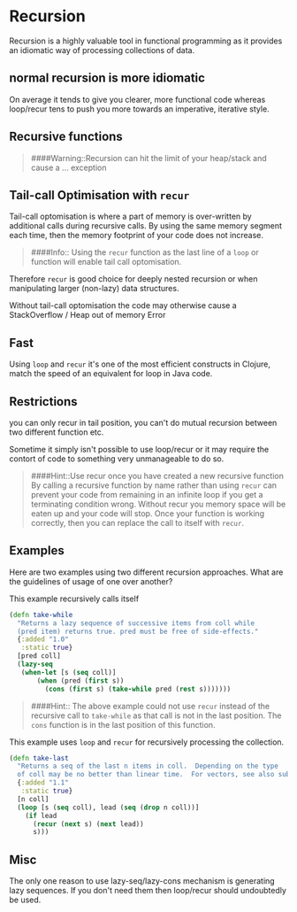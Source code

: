 # Recursion

Recursion is a highly valuable tool in functional programming as it provides an idiomatic way of processing collections of data.


## normal recursion is more idiomatic

On average it tends to give you clearer, more functional code whereas loop/recur tens to push you more towards an imperative, iterative style.



## Recursive functions



> ####Warning::Recursion can hit the limit of your heap/stack and cause a ... exception


## Tail-call Optimisation with `recur`

Tail-call optomisation is where a part of memory is over-written by additional calls during recursive calls.  By using the same memory segment each time, then the memory footprint of your code does not increase.

> ####Info::
> Using the `recur` function as the last line of a `loop` or function will enable tail call optomisation.

Therefore `recur` is good choice for deeply nested recursion or when manipulating larger (non-lazy) data structures.

Without tail-call optomisation the code may otherwise cause a StackOverflow / Heap out of memory Error


## Fast

Using `loop` and `recur` it's one of the most efficient constructs in Clojure, match the speed of an equivalent for loop in Java code.


## Restrictions

you can only recur in tail position, you can't do mutual recursion between two different function etc.

Sometime it simply isn't possible to use loop/recur or it may require the contort of code to something very unmanageable to do so.

> ####Hint::Use recur once you have created a new recursive function
> By calling a recursive function by name rather than using `recur` can prevent your code from remaining in an infinite loop if you get a terminating condition wrong.  Without recur you memory space will be eaten up and your code will stop.
> Once your function is working correctly, then you can replace the call to itself with `recur`.



## Examples

Here are two examples using two different recursion approaches. What are the guidelines of usage of one over another?


This example recursively calls itself

```clojure
(defn take-while
  "Returns a lazy sequence of successive items from coll while
  (pred item) returns true. pred must be free of side-effects."
  {:added "1.0"
   :static true}
  [pred coll]
  (lazy-seq
   (when-let [s (seq coll)]
       (when (pred (first s))
         (cons (first s) (take-while pred (rest s)))))))
```

> ####Hint::
> The above example could not use `recur` instead of the recursive call to `take-while` as that call is not in the last position.
> The `cons` function is in the last position of this function.


This example uses `loop` and `recur` for recursively processing the collection.

```clojure
(defn take-last
  "Returns a seq of the last n items in coll.  Depending on the type
  of coll may be no better than linear time.  For vectors, see also subvec."
  {:added "1.1"
   :static true}
  [n coll]
  (loop [s (seq coll), lead (seq (drop n coll))]
    (if lead
      (recur (next s) (next lead))
      s)))
```



## Misc

The only one reason to use lazy-seq/lazy-cons mechanism is generating lazy sequences. If you don't need them then loop/recur should undoubtedly be used.
